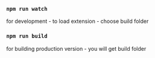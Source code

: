 
### `npm run watch`

for development  - to load extension  - choose build folder


### `npm run build`

for building production version - you will get build folder

